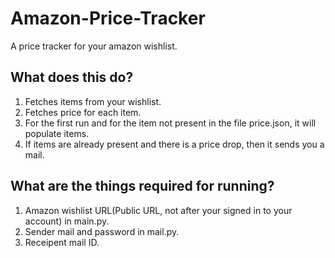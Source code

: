 # Amazon-Price-Tracker
A price tracker for your amazon wishlist.

## What does this do?
1) Fetches items from your wishlist.
2) Fetches price for each item.
3) For the first run and for the item not present in the file price.json, it will populate items.
4) If items are already present and there is a price drop, then it sends you a mail.

## What are the things required for running?
1) Amazon wishlist URL(Public URL, not after your signed in to your account) in main.py.
2) Sender mail and password in mail.py.
3) Receipent mail ID.

